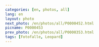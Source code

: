 ```yaml
---
categories: [en, photos, all]
lang: en
layout: photo
next_photo: /en/photos/all/P0000452.html
picname: P0000453
prev_photo: /en/photos/all/P0000353.html
tags: [Fotofalle, Leopard]
---
```

